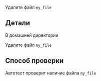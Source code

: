 Удалите файл `my_file`

## Детали

В домашней директории

Удалите файл `my_file`

## Способ проверки

Автотест проверит наличие файла `my_file`